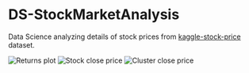 # DS-StockMarketAnalysis
Data Science analyzing details of stock prices from <a href="https://www.kaggle.com/datasets/tomasmantero/banks-historical-stock-price">kaggle-stock-price</a> dataset.

<img alt='Returns plot' src='https://drive.google.com/uc?export=view&id=1u9xE_2YZU0EoqwY9Bz1GUEF60FjudxXO' style='border: none' />
<img alt='Stock close price' src='https://drive.google.com/uc?export=view&id=1ynn7R_UZZxHZThUkhl4h5ybZ0K5y4S0k' style='border: none' />
<img alt='Cluster close price' src='https://drive.google.com/uc?export=view&id=1e8Xxb7L03t1IN_k0U1YKBB36D4OAJtEl' style='border: none' />
